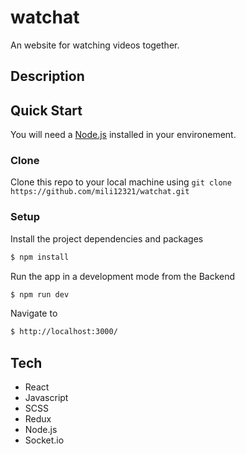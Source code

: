 # watchat
<!-- ![alt text](http://url/to/img.png) -->
<!-- ![Alt text](relative/path/to/img.jpg?raw=true "Title") -->
An website for watching videos together.
## Description
## Quick Start
You will need a [Node.js](https://nodejs.org/en/download/) installed in your environement.
### Clone
Clone this repo to your local machine using ```git clone https://github.com/mili12321/watchat.git```

### Setup
Install the project dependencies and packages

```bash
$ npm install
```
Run the app in a development mode from the Backend

```bash
$ npm run dev
```
Navigate to

```bash
$ http://localhost:3000/
```
## Tech
* React
* Javascript
* SCSS
* Redux
* Node.js
* Socket.io